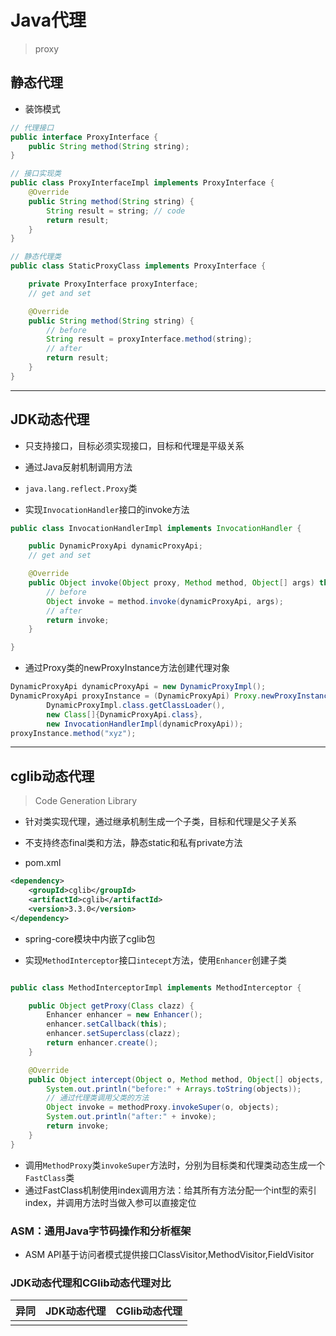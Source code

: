 # Java代理
> proxy



## 静态代理

- 装饰模式
```java
// 代理接口
public interface ProxyInterface {
    public String method(String string);
}

// 接口实现类
public class ProxyInterfaceImpl implements ProxyInterface {
    @Override
    public String method(String string) {
        String result = string; // code
        return result;
    }
}

// 静态代理类
public class StaticProxyClass implements ProxyInterface {

    private ProxyInterface proxyInterface;
    // get and set

    @Override
    public String method(String string) {
        // before
        String result = proxyInterface.method(string);
        // after
        return result;
    }
}

```


---
## JDK动态代理
- 只支持接口，目标必须实现接口，目标和代理是平级关系
- 通过Java反射机制调用方法

- `java.lang.reflect.Proxy`类

- 实现`InvocationHandler`接口的invoke方法
```java
public class InvocationHandlerImpl implements InvocationHandler {

    public DynamicProxyApi dynamicProxyApi;
    // get and set

    @Override
    public Object invoke(Object proxy, Method method, Object[] args) throws Throwable {
        // before
        Object invoke = method.invoke(dynamicProxyApi, args);
        // after
        return invoke;
    }

}
```
- 通过Proxy类的newProxyInstance方法创建代理对象
```java
DynamicProxyApi dynamicProxyApi = new DynamicProxyImpl();
DynamicProxyApi proxyInstance = (DynamicProxyApi) Proxy.newProxyInstance(
        DynamicProxyImpl.class.getClassLoader(),
        new Class[]{DynamicProxyApi.class},
        new InvocationHandlerImpl(dynamicProxyApi));
proxyInstance.method("xyz");

```

---
## cglib动态代理
> Code Generation Library
- 针对类实现代理，通过继承机制生成一个子类，目标和代理是父子关系
- 不支持终态final类和方法，静态static和私有private方法

- pom.xml
```xml
<dependency>
    <groupId>cglib</groupId>
    <artifactId>cglib</artifactId>
    <version>3.3.0</version>
</dependency>
```

- spring-core模块中内嵌了cglib包



- 实现`MethodInterceptor`接口`intecept`方法，使用`Enhancer`创建子类
```java

public class MethodInterceptorImpl implements MethodInterceptor {

    public Object getProxy(Class clazz) {
        Enhancer enhancer = new Enhancer();
        enhancer.setCallback(this);
        enhancer.setSuperclass(clazz);
        return enhancer.create();
    }

    @Override
    public Object intercept(Object o, Method method, Object[] objects, MethodProxy methodProxy) throws Throwable {
        System.out.println("before:" + Arrays.toString(objects));
        // 通过代理类调用父类的方法
        Object invoke = methodProxy.invokeSuper(o, objects);
        System.out.println("after:" + invoke);
        return invoke;
    }
}

```

- 调用`MethodProxy`类`invokeSuper`方法时，分别为目标类和代理类动态生成一个`FastClass`类
- 通过FastClass机制使用index调用方法：给其所有方法分配一个int型的索引index，并调用方法时当做入参可以直接定位



### ASM：通用Java字节码操作和分析框架
- ASM API基于访问者模式提供接口ClassVisitor,MethodVisitor,FieldVisitor


### JDK动态代理和CGlib动态代理对比

| 异同 | JDK动态代理 | CGlib动态代理 |
| :-: | :-: | :-: |
| | | |

